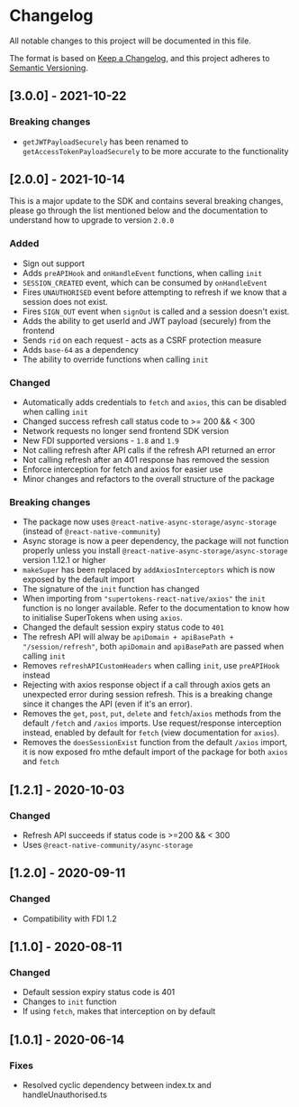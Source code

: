# Changelog
All notable changes to this project will be documented in this file.

The format is based on [Keep a Changelog](https://keepachangelog.com/en/1.0.0/),
and this project adheres to [Semantic Versioning](https://semver.org/spec/v2.0.0.html).

## [3.0.0] - 2021-10-22
### Breaking changes
- `getJWTPayloadSecurely` has been renamed to `getAccessTokenPayloadSecurely` to be more accurate to the functionality

## [2.0.0] - 2021-10-14
This is a major update to the SDK and contains several breaking changes, please go through the list mentioned below and the documentation to understand how to upgrade to version `2.0.0`
### Added
- Sign out support
- Adds `preAPIHook` and `onHandleEvent` functions, when calling `init`
- `SESSION_CREATED` event, which can be consumed by `onHandleEvent`
- Fires `UNAUTHORISED` event before attempting to refresh if we know that a session does not exist.
- Fires `SIGN_OUT` event when `signOut` is called and a session doesn't exist.
- Adds the ability to get userId and JWT payload (securely) from the frontend
- Sends `rid` on each request - acts as a CSRF protection measure
- Adds `base-64` as a dependency
- The ability to override functions when calling `init`
### Changed
- Automatically adds credentials to `fetch` and `axios`, this can be disabled when calling `init`
- Changed success refresh call status code to >= 200 && < 300
- Network requests no longer send frontend SDK version
- New FDI supported versions - `1.8` and `1.9`
- Not calling refresh after API calls if the refresh API returned an error
- Not calling refresh after an 401 response has removed the session
- Enforce interception for fetch and axios for easier use
- Minor changes and refactors to the overall structure of the package
### Breaking changes
- The package now uses `@react-native-async-storage/async-storage` (instead of `@react-native-community`)
- Async storage is now a peer dependency, the package will not function properly unless you install `@react-native-async-storage/async-storage` version 1.12.1 or higher
- `makeSuper` has been replaced by `addAxiosInterceptors` which is now exposed by the default import
- The signature of the `init` function has changed
- When importing from `"supertokens-react-native/axios"` the `init` function is no longer available. Refer to the documentation to know how to initialise SuperTokens when using `axios`.
- Changed the default session expiry status code to `401`
- The refresh API will alway be `apiDomain + apiBasePath + "/session/refresh"`, both `apiDomain` and `apiBasePath` are passed when calling `init`
- Removes `refreshAPICustomHeaders` when calling `init`, use `preAPIHook` instead
- Rejecting with axios response object if a call through axios gets an unexpected error during session refresh. This is a breaking change since it changes the API (even if it's an error).
- Removes the `get`, `post`, `put`, `delete` and `fetch`/`axios` methods from the default `/fetch` and `/axios` imports. Use request/response interception instead, enabled by default for `fetch` (view documentation for `axios`).
- Removes the `doesSessionExist` function from the default `/axios` import, it is now exposed fro mthe default import of the package for both `axios` and `fetch`

## [1.2.1] - 2020-10-03
### Changed
- Refresh API succeeds if status code is >=200 && < 300
- Uses `@react-native-community/async-storage`

## [1.2.0] - 2020-09-11
### Changed
- Compatibility with FDI 1.2

## [1.1.0] - 2020-08-11
### Changed
- Default session expiry status code is 401
- Changes to `init` function
- If using `fetch`, makes that interception on by default

## [1.0.1] - 2020-06-14
### Fixes
- Resolved cyclic dependency between index.tx and handleUnauthorised.ts 

